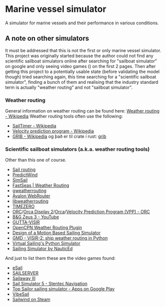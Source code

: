 # Marine vessel simulator
A simulator for marine vessels and their performance in various conditions.


## A note on other simulators
It must be addressed that this is not the first or only marine vessel simulator.
This project was originally started because the author could not find any scientific sailboat simulators online after searching for "sailboat simulator" on google and only seeing video games () on the first 2 pages. Then after getting this project to a potentially usable state (before validating the model though) tried searching again, this time searching for a "scientific sailboat simulator", finding a bunch of them and realising that the industry standard term is actually "weather routing" and not "sailboat simulator".

### Weather routing
General information on weather routing can be found here: [Weather routing - Wikipedia](https://en.wikipedia.org/wiki/Weather_routing)
Weather routing tools often use the following:
- [SailTimer - Wikipedia](https://en.wikipedia.org/wiki/SailTimer)
- [Velocity prediction program - Wikipedia](https://en.wikipedia.org/wiki/Velocity_prediction_program)
- [GRIB - Wikipedia](https://en.wikipedia.org/wiki/GRIB) og það er til crate í rust: [grib](https://crates.io/crates/grib)

### Scientific sailboat simulators (a.k.a. weather routing tools)
Other than this one of course.

- [Sail routing](https://www.sailrouting.com/en/map)
- [PredictWind](https://www.predictwind.com/features/weather-routing?utm_source=chatgpt.com)
- [SimSail](https://www.simsail.net/english)
- [FastSeas \| Weather Routing](https://fastseas.com/)
- [gweatherrouting](https://github.com/dakk/gweatherrouting)
- [Avalon WebRouter](https://www.webrouter.avalon-routing.com/compute-route/)
- [libweatherrouting](https://github.com/dakk/libweatherrouting)
- [TIMEZERO](https://mytimezero.com/weather-routing-module?utm_source=chatgpt.com)
- [ORC](https://orc.org/)/[Orca Display 2](https://getorca.com/orca-display-2/)/[Orca](https://getorca.com/blog/orca_sail_routing/)/[Velocity Prediction Program (VPP) - ORC](https://orc.org/organization/velocity-prediction-program-vpp)
- [B&G Zeus 3 - YouTube](https://www.youtube.com/watch?v=VqwhoGBauxc)
- [GUTTA-VISIR](https://www.gutta-visir.eu/)
- [OpenCPN Weather Routing Plugin](https://opencpn.org/OpenCPN/plugins/weatherroute.html)
- [Design of a Motion Based Sailing Simulator](https://www.researchgate.net/publication/224201877_Design_of_a_Motion_Based_Sailing_Simulator)
- [GMD - VISIR-2: ship weather routing in Python](https://gmd.copernicus.org/articles/17/4355/2024/)
- [Virtual Sailing's Python Simulator](https://web.archive.org/web/20180324153950/https://riccardoapolloni.altervista.org/)
- [Sailing Simulator by NauticEd](https://www.nauticed.org/sailing-simulator)

And just to list them these are the video games found:
- [eSail](https://www.esailyachtsimulator.com/)
- [SAILSERVER](https://sailserver.com/en)
- [Sailaway III](https://sailaway.world/home)
- [Sail Simulator 5 - Stentec Navigation](https://www.stentec.com/en/simulator/product-sail-simulator-5-en)
- [Top Sailor sailing simulator - Apps on Google Play](https://play.google.com/store/apps/details?id=com.mooncoder.sailor&hl=en)
- [VibeSail](https://vibesail.com/)
- [Sailwind on Steam](https://store.steampowered.com/app/1764530/Sailwind/)